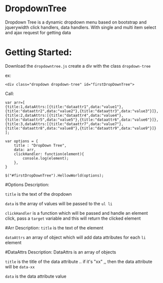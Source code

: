 # DropdownTree
Dropdown Tree is a dynamic dropdown menu based on bootstrap and jquerywidth click handlers, data handlers. With single and multi item select and ajax request for getting data

# Getting Started:
Download the `dropdowntree.js`
create a div with the class `dropdown-tree`

ex:

`<div class="dropdown dropdown-tree" id="firstDropDownTree">`

Call:

    var arr=[
    {title:1,dataAttrs:[{title:"dataattr1",data:"value1"},{title:"dataattr2",data:"value2"},{title:"dataattr3",data:"value3"}]},
    {title:2,dataAttrs:[{title:"dataattr4",data:"value4"},{title:"dataattr5",data:"value5"},{title:"dataattr6",data:"value6"}]},
    {title:3,dataAttrs:[{title:"dataattr7",data:"value7"},{title:"dataattr8",data:"value8"},{title:"dataattr9",data:"value9"}]}
    ];
    
    var options = {
	    title : "DropDown Tree",
	    data: arr,
	    clickHandler: function(element){
		    console.log(element);
	    },
    }

    $("#firstDropDownTree").HellowWorld(options);
    
#Options Description:

`title` is the text of the dropdown

`data` is the array of values will be passed to the `ul li`

`clickHandler` is a function which will be passed and handle an element click, pass a `target` variable and this will return the clicked element


#Arr Description:
`title` is the text of the element

`dataAttrs` an array of object which will add data attributes for each `li` element


#DataAttrs Description:
DataAttrs is an array of objects

`title` is the title of the data attribute .. if it's "xx" ,, then the data attribute will be `data-xx`

`data` is the data attribute value
